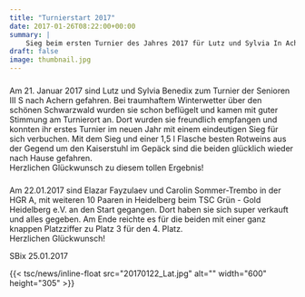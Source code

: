 ```yaml
---
title: "Turnierstart 2017"
date: 2017-01-26T08:22:00+00:00
summary: |
    Sieg beim ersten Turnier des Jahres 2017 für Lutz und Sylvia In Achern und Turnier in der HGR Latein A mit Eli und Carolin in Heidelberg.
draft: false
image: thumbnail.jpg
---
```


### 

Am 21. Januar 2017 sind Lutz und Sylvia Benedix zum Turnier der Senioren III S nach Achern gefahren. Bei traumhaftem Winterwetter über den schönen Schwarzwald wurden sie schon beflügelt und kamen mit guter Stimmung am Turnierort an. Dort wurden sie freundlich empfangen und konnten ihr erstes Turnier im neuen Jahr mit einem eindeutigen Sieg für sich verbuchen. Mit dem Sieg und einer 1,5 l Flasche besten Rotweins aus der Gegend um den Kaiserstuhl im Gepäck sind die beiden glücklich wieder nach Hause gefahren.   
Herzlichen Glückwunsch zu diesem tollen Ergebnis!

### 

Am 22.01.2017 sind Elazar Fayzulaev und Carolin Sommer-Trembo in der HGR A, mit weiteren 10 Paaren in Heidelberg beim TSC Grün - Gold Heidelberg e.V. an den Start gegangen. Dort haben sie sich super verkauft und alles gegeben. Am Ende reichte es für die beiden mit einer ganz knappen Platzziffer zu Platz 3 für den 4. Platz.   
Herzlichen Glückwunsch!  
  
SBix 25.01.2017

{{< tsc/news/inline-float src="20170122_Lat.jpg" alt="" width="600" height="305" >}}


